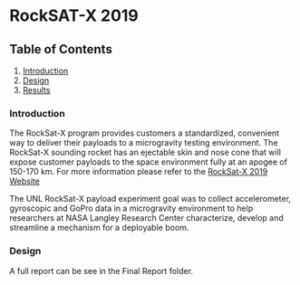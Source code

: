 # RockSAT-X 2019

## Table of Contents
1. [Introduction](#intrduction)
2. [Design](#design)
3. [Results](#results)

### Introduction
The RockSat-X program provides customers a standardized, convenient way to deliver their payloads to a microgravity testing environment. The RockSat-X sounding rocket has an ejectable skin and nose cone that will expose customer payloads to the space environment fully at an apogee of 150-170 km. For more information please refer to the [RockSat-X 2019 Website](https://spacegrant.colorado.edu/national-programs/rs-x-home) 

The UNL RockSat-X payload experiment goal was to collect accelerometer, gyroscopic and GoPro data in a microgravity environment to help researchers at NASA Langley Research Center characterize, develop and streamline a mechanism for a deployable boom.

### Design
A full report can be see in the Final Report folder. 








